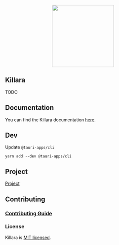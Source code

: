 <p align="center">
<img src="https://user-images.githubusercontent.com/107614800/175932946-c0ef190c-4549-4be5-9e19-d8dcf2350f79.png" height=200 width=200 />
</p>

## Killara

TODO

## Documentation
You can find the Killara documentation [here](https://github.com/eungella-io/Killara-docs).

## Dev

Update `@tauri-apps/cli`

```shell
yarn add --dev @tauri-apps/cli
```

## Project

[Project](https://github.com/orgs/eungella-io/projects/2/views/1?layout=board)

## Contributing

### [Contributing Guide](https://github.com/eungella-io/Killara/blob/main/CONTRIBUTING.md)

### License

Killara is [MIT licensed](https://github.com/eungella-io/Killara/blob/main/LICENSE).
